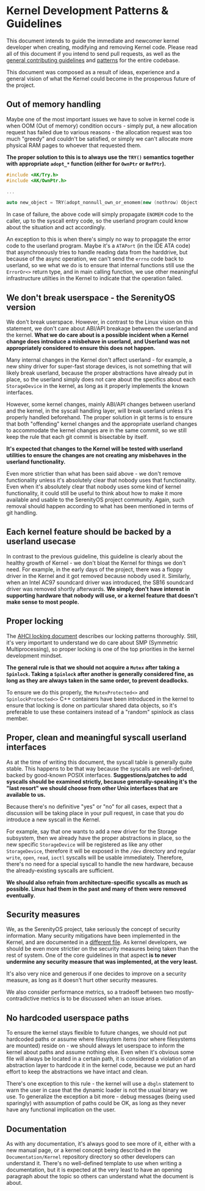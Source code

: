# Kernel Development Patterns & Guidelines

This document intends to guide the immediate and newcomer kernel developer when creating,
modifying and removing Kernel code.
Please read all of this document if you intend to send pull requests, as well as the [general contributing guidelines](../../CONTRIBUTING.md)
and [patterns](../Patterns.md) for the entire codebase.

This document was composed as a result of ideas, experience and a general vision of what
the Kernel could become in the prosperous future of the project.

## Out of memory handling

Maybe one of the most important issues we have to solve in kernel code is when OOM (Out of memory)
condition occurs - simply put, a new allocation request has failed due to various reasons -
the allocation request was too much "greedy" and couldn't be satisfied, or simply we can't allocate more physical RAM pages
to whoever that requested them.

**The proper solution to this is to always use the `TRY()` semantics together with
appropriate `adopt_*` function (either for `OwnPtr` or `RefPtr`).**

```cpp
#include <AK/Try.h>
#include <AK/OwnPtr.h>

...

auto new_object = TRY(adopt_nonnull_own_or_enomem(new (nothrow) Object(...)));
```

In case of failure, the above code will simply propagate `ENOMEM` code to the caller, up to the syscall entry code,
so the userland program could know about the situation and act accordingly.

An exception to this is when there's simply no way to propagate the error code to the userland program.
Maybe it's a `ATAPort` (in the IDE ATA code) that asynchronously tries to handle reading data from the harddrive,
but because of the async operation, we can't send the `errno` code back to userland, so we what we do is
to ensure that internal functions still use the `ErrorOr<>` return type, and in main calling function, we use
other meaningful infrastructure utilties in the Kernel to indicate that the operation failed.

## We don't break userspace - the SerenityOS version

We don't break userspace. However, in contrast to the Linux vision on this statement,
we don't care about ABI/API breakage between the userland and the kernel. **What we do care
about is a possible incident when a Kernel change does introduce a misbehave in userland, and Userland was not
appropriately considered to ensure this does not happen.**

Many internal changes in the Kernel don't affect userland - for example, a new shiny driver
for super-fast storage devices, is not something that will likely break userland, because the
proper abstractions have already put in place, so the userland simply does not care about
the specifics about each `StorageDevice` in the kernel, as long as it properly implements the
known interfaces.

However, some kernel changes, mainly ABI/API changes between userland and the kernel, in the
syscall handling layer, will break userland unless it's properly handled beforehand.
The proper solution in git terms is to ensure that both "offending" kernel changes and the appropriate
userland changes to accommodate the kernel changes are in the same commit, so we still keep the rule that
each git commit is bisectable by itself.

**It's expected that changes to the Kernel will be tested with userland utilities to ensure the changes
are not creating any misbehaves in the userland functionality.**

Even more strictier than what has been said above - we don't remove functionality unless it's absolutely
clear that nobody uses that functionality. Even when it's absolutely clear that nobody uses some kind
of kernel functionality, it could still be useful to think about how to make it more available and usable
to the SerenityOS project community.
Again, such removal should happen according to what has been mentioned in terms of git handling.

## Each kernel feature should be backed by a userland usecase

In contrast to the previous guideline, this guideline is clearly about the healthy growth of Kernel -
we don't bloat the Kernel for things we don't need. For example, in the early days
of the project, there was a floppy driver in the Kernel and it got removed because
nobody used it. Similarly, when an Intel AC97 soundcard driver was introduced, the SB16
soundcard driver was removed shortly afterwards. **We simply don't have interest in supporting
hardware that nobody will use, or a kernel feature that doesn't make sense to most people.**

## Proper locking

The [AHCI locking document](AHCILocking.md) describes our locking patterns thoroughly.
Still, it's very important to understand we do care about SMP (Symmetric Multiprocessing),
so proper locking is one of the top priorities in the kernel development mindset.

**The general rule is that we should not acquire a `Mutex` after taking a `Spinlock`.
Taking a `Spinlock` after another is generally considered fine, as long as they are always
taken in the same order, to prevent deadlocks.**

To ensure we do this properly, the `MutexProtected<>` and `SpinlockProtected<>` C++ containers
have been introduced in the kernel to ensure that locking is done on particular shared data objects,
so it's preferable to use these containers instead of a "random" spinlock as class member.

## Proper, clean and meaningful syscall userland interfaces

As at the time of writing this document, the syscall table is generally quite stable.
This happens to be that way because the syscalls are well-defined, backed by good-known POSIX interfaces.
**Suggestions/patches to add syscalls should be examined strictly, because generally-speaking it's the "last resort"
we should choose from other Unix interfaces that are available to us.**

Because there's no definitive "yes" or "no" for all cases, expect that a discussion will be taking
place in your pull request, in case that you do introduce a new syscall in the Kernel.

For example, say that one wants to add a new driver for the Storage subsystem, then
we already have the proper abstractions in place, so the new specific `StorageDevice` will be registered
as like any other `StorageDevice`, therefore it will be exposed in the `/dev` directory and regular
`write`, `open`, `read`, `ioctl` syscalls will be usable immediately.
Therefore, there's no need for a special syscall to handle the new hardware, because
the already-existing syscalls are sufficient.

**We should also refrain from architecture-specific syscalls as much as possible. Linux had them
in the past and many of them were removed eventually.**

## Security measures

We, as the SerenityOS project, take seriously the concept of security information.
Many security mitigations have been implemented in the Kernel, and are documented in a
[different file](../../Base/usr/share/man/man7/Mitigations.md).
As kernel developers, we should be even more strictier on the security measures being
taken than the rest of system.
One of the core guidelines in that aspect **is to never undermine any security measure
that was implemented, at the very least.**

It's also very nice and generous if one decides to improve on a security measure,
as long as it doesn't hurt other security measures.

We also consider performance metrics, so a tradeoff between two mostly-contradictive metrics
is to be discussed when an issue arises.

## No hardcoded userspace paths

To ensure the kernel stays flexible to future changes, we should not put hardcoded
paths or assume where filesystem items (nor where filesystems are mounted) reside on - we should
always let userspace to inform the kernel about paths and assume nothing else.
Even when it's obvious some file will always be located in a certain path, it is considered
a violation of an abstraction layer to hardcode it in the kernel code, because we put an hard effort
to keep the abstractions we have intact and clean.

There's one exception to this rule - the kernel will use a `dbgln` statement to
warn the user in case that the dynamic loader is not the usual binary we use.
To generalize the exception a bit more - debug messages (being used sparingly) with
assumption of paths could be OK, as long as they never have any functional implication
on the user.

## Documentation

As with any documentation, it's always good to see more of it, either with a new manual page,
or a kernel concept being described in the `Documentation/Kernel` repository directory so other
developers can understand it.
There's no well-defined template to use when writing a documentation, but it is expected
at the very least to have an opening paragraph about the topic so others can understand
what the document is about.
